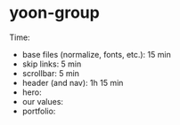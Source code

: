 # yoon-group

Time:
* base files (normalize, fonts, etc.): 15 min
* skip links: 5 min
* scrollbar: 5 min
* header (and nav): 1h 15 min
* hero:
* our values:
* portfolio: 